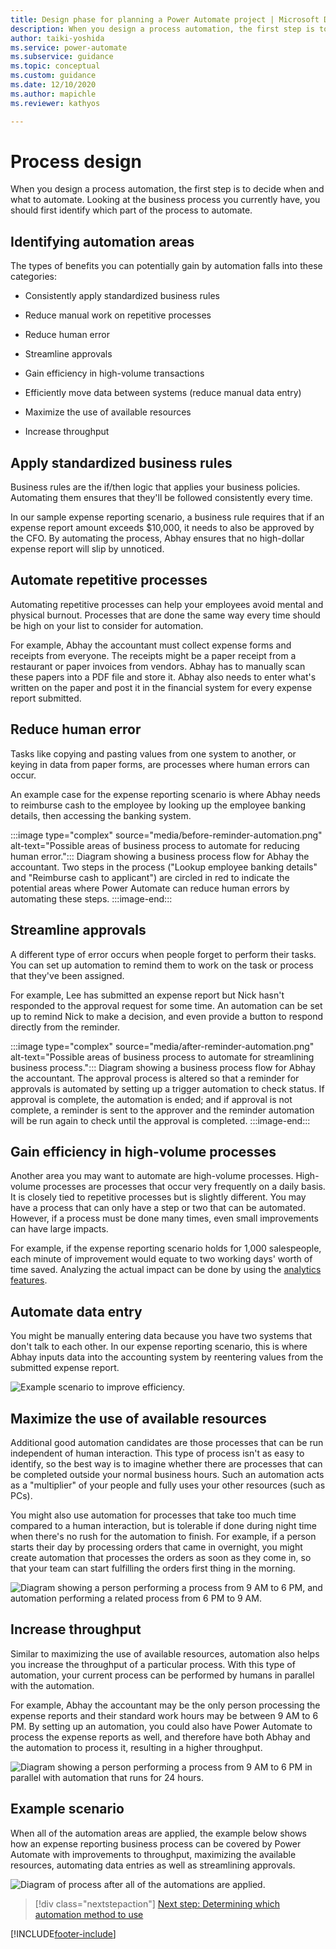 ```yaml
---
title: Design phase for planning a Power Automate project | Microsoft Docs
description: When you design a process automation, the first step is to decide when and what to automate. This article explains different scenarios and the benefits you can realize.
author: taiki-yoshida
ms.service: power-automate
ms.subservice: guidance
ms.topic: conceptual
ms.custom: guidance
ms.date: 12/10/2020
ms.author: mapichle
ms.reviewer: kathyos

---
```


# Process design

When you design a process automation, the first step is to decide when and what
to automate. Looking at the business process you currently have, you should
first identify which part of the process to automate.

## Identifying automation areas

The types of benefits you can potentially gain by automation falls into these
categories:

- Consistently apply standardized business rules

- Reduce manual work on repetitive processes

- Reduce human error

- Streamline approvals

- Gain efficiency in high-volume transactions

- Efficiently move data between systems (reduce manual data entry)

- Maximize the use of available resources

- Increase throughput

## Apply standardized business rules

Business rules are the if/then logic that applies your business policies.
Automating them ensures that they'll be followed consistently every time.

In our sample expense reporting scenario, a business rule requires that if
an expense report amount exceeds \$10,000, it needs to also be approved by
the CFO. By automating the process, Abhay ensures that no high-dollar expense report
will slip by unnoticed.

## Automate repetitive processes

Automating repetitive processes can help your employees avoid mental and
physical burnout. Processes that are done the same way every time should be high
on your list to consider for automation.

For example, Abhay the accountant must collect expense forms and receipts from
everyone. The receipts might be a paper receipt from a restaurant or paper
invoices from vendors. Abhay has to manually scan these papers into a PDF file
and store it. Abhay also needs to enter what's written on the paper and post
it in the financial system for every expense report submitted.

## Reduce human error

Tasks like copying and pasting values from one system to another, or keying in
data from paper forms, are processes where human errors can occur.

An example case for the expense reporting scenario is where Abhay needs to
reimburse cash to the employee by looking up the employee banking details, then
accessing the banking system.

:::image type="complex" source="media/before-reminder-automation.png" alt-text="Possible areas of business process to automate for reducing human error.":::
   Diagram showing a business process flow for Abhay the accountant. Two steps in the process ("Lookup employee banking details" and "Reimburse cash to applicant") are circled in red to indicate the potential areas where Power Automate can reduce human errors by automating these steps.
:::image-end:::

## Streamline approvals

A different type of error occurs when people forget to perform their tasks. You can set up automation to remind them to work on the task or process that they've been
assigned.

For example, Lee has submitted an expense report but Nick hasn't
responded to the approval request for some time. An automation can be set up to
remind Nick to make a decision, and even provide a button to respond directly
from the reminder.<!--note from editor: Should there be a "before reminder automation" image in this section? -->

:::image type="complex" source="media/after-reminder-automation.png" alt-text="Possible areas of business process to automate for streamlining business process.":::
   Diagram showing a business process flow for Abhay the accountant. The approval process is altered so that a reminder for approvals is automated by setting up a trigger automation to check status. If approval is complete, the automation is ended; and if approval is not complete, a reminder is sent to the approver and the reminder automation will be run again to check until the approval is completed.
:::image-end:::

## Gain efficiency in high-volume processes

Another area you may want to automate are high-volume processes.
High-volume processes are processes that occur very frequently on a daily basis.
It is closely tied to repetitive processes but is slightly different. You may have a process that can only have a step or two that can be automated.
However, if a process must be done many times, even small improvements can have large impacts.

For example, if the expense reporting scenario holds for 1,000 salespeople, each
minute of improvement would equate to two working days' worth of time
saved. Analyzing the actual impact can be done by using the [analytics features](analyze-and-assess.md).

## Automate data entry

You might be manually entering data because you have two systems that don't
talk to each other. In our expense reporting scenario,
this is where Abhay inputs data into the accounting
system by reentering values from the submitted expense report.

![Example scenario to improve efficiency.](media/gain-efficiency-sample-scenario.png "Example scenario to improve efficiency")

## Maximize the use of available resources

Additional good automation candidates are those processes that can be run
independent of human interaction. This type of process isn't as easy to identify, so the best way is to imagine whether there are processes that can be completed outside your normal business
hours. Such an automation acts as a "multiplier" of your people and fully uses your
other resources (such as PCs).

You might also use automation for processes that take too much time compared
to a human interaction, but is tolerable if done during night time when there's
no rush for the automation to finish. For example, if a person starts their
day by processing orders that came in overnight, you might create
automation that processes the orders as soon as they come in, so that your team can start
fulfilling the orders first thing in the morning.

![Diagram showing a person performing a process from 9 AM to 6 PM, and automation performing a related process from 6 PM to 9 AM.](media/maximize-use-of-resources.png "Diagram showing a person performing a process from 9 AM to 6 PM, and automation performing a related process from 6 PM to 9 AM")

## Increase throughput

Similar to maximizing the use of available resources, automation also helps you
increase the throughput of a particular process. With this type of automation,
your current process can be performed by humans in parallel with the automation.

For example, Abhay the accountant may be the only person processing the expense
reports and their standard work hours may be between 9 AM to 6 PM. By setting up an
automation, you could also have Power Automate to process the expense reports as well, and therefore have both Abhay and the automation to process it, resulting
in a higher throughput.

![Diagram showing a person performing a process from 9 AM to 6 PM in parallel with automation that runs for 24 hours.](media/increasing-throughput.png "Diagram showing a person performing a process from 9 AM to 6 PM in parallel with automation that runs for 24 hours")

## Example scenario

When all of the automation areas are applied, the example below shows how an
expense reporting business process can be covered by Power Automate with improvements to throughput, maximizing the available resources, automating data entries as well as streamlining approvals.

![Diagram of process after all of the automations are applied.](media/process-after-automation-applied.png "Diagram of processall of the automations are applied")

> [!div class="nextstepaction"]
> [Next step: Determining which automation method to use](determine-automation-methods.md)

[!INCLUDE[footer-include](../../includes/footer-banner.md)]
